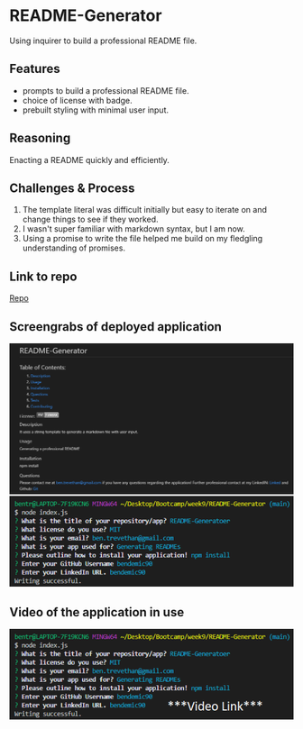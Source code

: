# README-Generator
Using inquirer to build a professional README file.

## Features
* prompts to build a professional README file.
* choice of license with badge.
* prebuilt styling with minimal user input.

## Reasoning
Enacting a README quickly and efficiently.

## Challenges & Process
1. The template literal was difficult initially but easy to iterate on and change things to see if they worked.
2. I wasn't super familiar with markdown syntax, but I am now.
3. Using a promise to write the file helped me build on my fledgling understanding of promises.

## Link to repo
[Repo](https://github.com/bendemic90/README-Generator/)

## Screengrabs of deployed application
![Screenshot-One](assets\markdown.png)
![Screenshot-Two](assets\node.png)

## Video of the application in use
[![Video](assets\vidlink.png)](https://drive.google.com/file/d/1ukhv1wngqu3jHdeVaoP-0e0l2eRX8-ik/view)